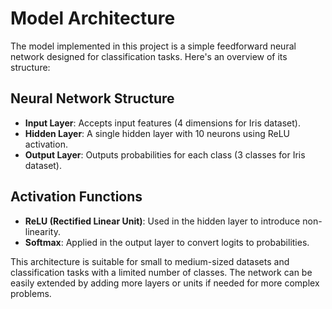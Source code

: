 # Model Architecture

The model implemented in this project is a simple feedforward neural network designed for classification tasks. Here's an overview of its structure:

## Neural Network Structure
- **Input Layer**: Accepts input features (4 dimensions for Iris dataset).
- **Hidden Layer**: A single hidden layer with 10 neurons using ReLU activation.
- **Output Layer**: Outputs probabilities for each class (3 classes for Iris dataset).

## Activation Functions
- **ReLU (Rectified Linear Unit)**: Used in the hidden layer to introduce non-linearity.
- **Softmax**: Applied in the output layer to convert logits to probabilities.

This architecture is suitable for small to medium-sized datasets and classification tasks with a limited number of classes. The network can be easily extended by adding more layers or units if needed for more complex problems.

